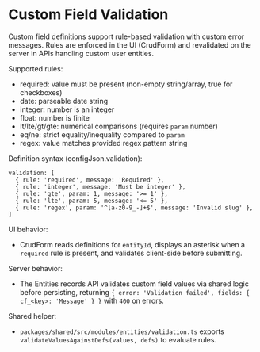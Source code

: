 # Custom Field Validation

Custom field definitions support rule-based validation with custom error messages. Rules are enforced in the UI (CrudForm) and revalidated on the server in APIs handling custom user entities.

Supported rules:
- required: value must be present (non-empty string/array, true for checkboxes)
- date: parseable date string
- integer: number is an integer
- float: number is finite
- lt/lte/gt/gte: numerical comparisons (requires `param` number)
- eq/ne: strict equality/inequality compared to `param`
- regex: value matches provided regex pattern string

Definition syntax (configJson.validation):
```
validation: [
  { rule: 'required', message: 'Required' },
  { rule: 'integer', message: 'Must be integer' },
  { rule: 'gte', param: 1, message: '>= 1' },
  { rule: 'lte', param: 5, message: '<= 5' },
  { rule: 'regex', param: '^[a-z0-9_-]+$', message: 'Invalid slug' },
]
```

UI behavior:
- CrudForm reads definitions for `entityId`, displays an asterisk when a `required` rule is present, and validates client-side before submitting.

Server behavior:
- The Entities records API validates custom field values via shared logic before persisting, returning `{ error: 'Validation failed', fields: { cf_<key>: 'Message' } }` with `400` on errors.

Shared helper:
- `packages/shared/src/modules/entities/validation.ts` exports `validateValuesAgainstDefs(values, defs)` to evaluate rules.

